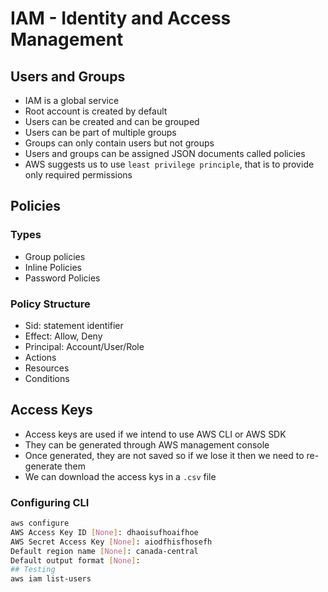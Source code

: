 # IAM - Identity and Access Management

## Users and Groups

- IAM is a global service
- Root account is created by default
- Users can be created and can be grouped
- Users can be part of multiple groups
- Groups can only contain users but not groups
- Users and groups can be assigned JSON documents called policies
- AWS suggests us to use `least privilege principle`, that is to provide only required permissions

## Policies

### Types

- Group policies
- Inline Policies
- Password Policies

### Policy Structure

- Sid: statement identifier
- Effect: Allow, Deny
- Principal: Account/User/Role
- Actions
- Resources
- Conditions

## Access Keys

- Access keys are used if we intend to use AWS CLI or AWS SDK
- They can be generated through AWS management console
- Once generated, they are not saved so if we lose it then we need to re-generate them
- We can download the access kys in a `.csv` file

### Configuring CLI

```bash
aws configure
AWS Access Key ID [None]: dhaoisufhoaifhoe
AWS Secret Access Key [None]: aiodfhisfhosefh
Default region name [None]: canada-central
Default output format [None]:
## Testing
aws iam list-users
```
